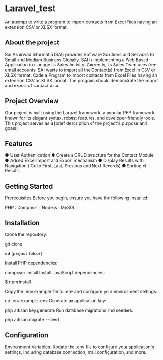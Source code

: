 # Laravel_test

An attempt to write a program to import contacts from Excel Files having an extension CSV or XLSX format.

## About the project

Sai Ashirwad Informatia (SAI) provides Software Solutions and Services to Small and Medium Business Globally. SAI is implementing a Web Based Application to manage its Sales Activity. Currently, its Sales Team uses free email accounts. SAI wants to import all the Contact(s) from Excel in CSV or XLSX format.
Code a Program to import contacts from Excel Files having an extension CSV or XLSX format.
The program should demonstrate the import and export of contact data.

## Project Overview

Our project is built using the Laravel framework, a popular PHP framework known for its elegant syntax, robust features, and developer-friendly tools. This project serves as a [brief description of the project's purpose and goals].

## Features

● User Authentication
● Create a CRUD structure for the Contact Module
● Added Excel Import and Export mechanism
● Display Results with Navigation ( Go to First, Last, Previous and Next Records)
● Sorting of Results

## Getting Started

Prerequisites
Before you begin, ensure you have the following installed:

PHP :
Composer :
Node.js :
MySQL :

## Installation

Clone the repository:

git clone 

cd [project-folder]

Install PHP dependencies:

composer install
Install JavaScript dependencies:

$ npm install

Copy the .env.example file to .env and configure your environment settings:

cp .env.example .env
Generate an application key:

php artisan key:generate
Run database migrations and seeders:

php artisan migrate --seed

## Configuration

Environment Variables: Update the .env file to configure your application's settings, including database connection, mail configuration, and more.



